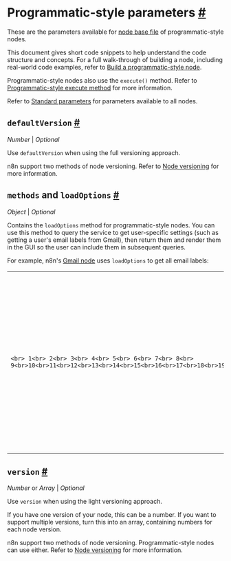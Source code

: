 # Programmatic-style parameters [\#](https://docs.n8n.io/integrations/creating-nodes/build/reference/node-base-files/programmatic-style-parameters/\#programmatic-style-parameters "Permanent link")

These are the parameters available for [node base file](https://docs.n8n.io/integrations/creating-nodes/build/reference/node-base-files/) of programmatic-style nodes.

This document gives short code snippets to help understand the code structure and concepts. For a full walk-through of building a node, including real-world code examples, refer to [Build a programmatic-style node](https://docs.n8n.io/integrations/creating-nodes/build/programmatic-style-node/).

Programmatic-style nodes also use the `execute()` method. Refer to [Programmatic-style execute method](https://docs.n8n.io/integrations/creating-nodes/build/reference/node-base-files/programmatic-style-execute-method/) for more information.

Refer to [Standard parameters](https://docs.n8n.io/integrations/creating-nodes/build/reference/node-base-files/standard-parameters/) for parameters available to all nodes.

## `defaultVersion` [\#](https://docs.n8n.io/integrations/creating-nodes/build/reference/node-base-files/programmatic-style-parameters/\#defaultversion "Permanent link")

_Number_ \| _Optional_

Use `defaultVersion` when using the full versioning approach.

n8n support two methods of node versioning. Refer to [Node versioning](https://docs.n8n.io/integrations/creating-nodes/build/reference/node-versioning/) for more information.

## `methods` and `loadOptions` [\#](https://docs.n8n.io/integrations/creating-nodes/build/reference/node-base-files/programmatic-style-parameters/\#methods-and-loadoptions "Permanent link")

_Object_ \| _Optional_

Contains the `loadOptions` method for programmatic-style nodes. You can use this method to query the service to get user-specific settings (such as getting a user's email labels from Gmail), then return them and render them in the GUI so the user can include them in subsequent queries.

For example, n8n's [Gmail node](https://github.com/n8n-io/n8n/blob/master/packages/nodes-base/nodes/Google/Gmail/Gmail.node.ts) uses `loadOptions` to get all email labels:

|     |     |
| --- | --- |
| ```<br> 1<br> 2<br> 3<br> 4<br> 5<br> 6<br> 7<br> 8<br> 9<br>10<br>11<br>12<br>13<br>14<br>15<br>16<br>17<br>18<br>19<br>20<br>21<br>22<br>23<br>24<br>25<br>``` | ```<br>	methods = {<br>		loadOptions: {<br>			// Get all the labels and display them<br>			async getLabels(<br>				this: ILoadOptionsFunctions,<br>			): Promise<INodePropertyOptions[]> {<br>				const returnData: INodePropertyOptions[] = [];<br>				const labels = await googleApiRequestAllItems.call(<br>					this,<br>					'labels',<br>					'GET',<br>					'/gmail/v1/users/me/labels',<br>				);<br>				for (const label of labels) {<br>					const labelName = label.name;<br>					const labelId = label.id;<br>					returnData.push({<br>						name: labelName,<br>						value: labelId,<br>					});<br>				}<br>				return returnData;<br>			},<br>		},<br>	};<br>``` |

## `version` [\#](https://docs.n8n.io/integrations/creating-nodes/build/reference/node-base-files/programmatic-style-parameters/\#version "Permanent link")

_Number_ or _Array_ \| _Optional_

Use `version` when using the light versioning approach.

If you have one version of your node, this can be a number. If you want to support multiple versions, turn this into an array, containing numbers for each node version.

n8n support two methods of node versioning. Programmatic-style nodes can use either. Refer to [Node versioning](https://docs.n8n.io/integrations/creating-nodes/build/reference/node-versioning/) for more information.